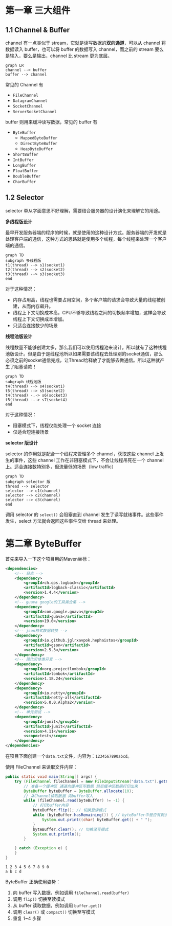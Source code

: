 <!-- non-blocking io 非阻塞IO -->

# 第一章 三大组件

## 1.1 Channel & Buffer

channel 有一点类似于 stream，它就是读写数据的**双向通道**，可以从 channel 将数据读入 buffer，也可以将 buffer 的数据写入 channel，而之前的 stream 要么是输入，要么是输出，channel 比 stream 更为底层。

```mermaid
graph LR
channel --> buffer
buffer --> channel
```

常见的 Channel 有

* `FileChannel`
* `DatagramChannel`
* `SocketChannel`
* `ServerSocketChannel`

buffer 则用来缓冲读写数据，常见的 buffer 有

* `ByteBuffer`
  * `MappedByteBuffer`
  * `DirectByteBuffer`
  * `HeapByteBuffer`
* `ShortBuffer`
* `IntBuffer`
* `LongBuffer`
* `FloatBuffer`
* `DoubleBuffer`
* `CharBuffer`

## 1.2 Selector

<!--selector 选择器-->

selector 单从字面意思不好理解，需要结合服务器的设计演化来理解它的用途。

**多线程版设计**

最早开发服务器端的程序的时候，就是使用的这种设计方式。服务器端的开发就是处理客户端的通信，这种方式的思路就是使用多个线程，每个线程来处理一个客户端的通信。

```mermaid
graph TD
subgraph 多线程版
t1(thread) --> s1(socket1)
t2(thread) --> s2(socket2)
t3(thread) --> s3(socket3)
end
```
对于这种情况：

* 内存占用高，线程也需要占用空间，多个客户端的请求会导致大量的线程被创建，从而内存飙升。
* 线程上下文切换成本高，CPU不够导致线程之间的切换频率增加，这样会导致线程上下文切换成本增加。
* 只适合连接数少的场景

**线程池版设计**

线程数量不能够创建太多，那么我们可以使用线程池来设计。所以就有了这种线程池版设计。但是由于是线程池所以如果需要该线程去处理别的socket通信，那么必须之前的socket通信完成，让Thread给释放了才能够去做通信。所以这种就产生了阻塞请款！

```mermaid
graph TD
subgraph 线程池版
t4(thread) --> s4(socket1)
t5(thread) --> s5(socket2)
t4(thread) -.-> s6(socket3)
t5(thread) -.-> s7(socket4)
end
```
对于这种情况：

* 阻塞模式下，线程仅能处理一个 socket 连接
* 仅适合短连接场景

**selector 版设计**

selector 的作用就是配合一个线程来管理多个 channel，获取这些 channel 上发生的事件，这些 channel 工作在非阻塞模式下，不会让线程吊死在一个 channel 上。适合连接数特别多，但流量低的场景（low traffic）

```mermaid
graph TD
subgraph selector 版
thread --> selector
selector --> c1(channel)
selector --> c2(channel)
selector --> c3(channel)
end
```

调用 selector 的 `select()` 会阻塞直到 channel 发生了读写就绪事件。这些事件发生，select 方法就会返回这些事件交给 thread 来处理。

# 第二章 ByteBuffer

首先来导入一下这个项目用的Maven坐标：

```xml
<dependencies>
    <!-- 日志 -->
    <dependency>
        <groupId>ch.qos.logback</groupId>
        <artifactId>logback-classic</artifactId>
        <version>1.4.4</version>
    </dependency>
    <!-- guava google的工具类合集 -->
    <dependency>
        <groupId>com.google.guava</groupId>
        <artifactId>guava</artifactId>
        <version>19.0</version>
    </dependency>
    <!-- json格式数据转换 -->
    <dependency>
        <groupId>io.github.jglrxavpok.hephaistos</groupId>
        <artifactId>gson</artifactId>
        <version>2.5.3</version>
    </dependency>
    <!-- 简化实体类开发 -->
    <dependency>
        <groupId>org.projectlombok</groupId>
        <artifactId>lombok</artifactId>
        <version>1.18.24</version>
    </dependency>
    <dependency>
        <groupId>io.netty</groupId>
        <artifactId>netty-all</artifactId>
        <version>5.0.0.Alpha2</version>
    </dependency>
    <!-- 单元测试 -->
    <dependency>
        <groupId>junit</groupId>
        <artifactId>junit</artifactId>
        <version>4.11</version>
        <scope>test</scope>
    </dependency>
</dependencies>
```

在项目下面创建一个`data.txt`文件，内容为：`1234567890abcd`。

使用 FileChannel 来读取文件内容：

```java
public static void main(String[] args) {
    try (FileChannel fileChannel = new FileInputStream("data.txt").getChannel()) {
        // 准备一个缓冲区 通道向缓冲区写数据 然后缓冲区数据打印出来
        ByteBuffer byteBuffer = ByteBuffer.allocate(10);
        // 从Channel读取数据 向buffer写入
        while (fileChannel.read(byteBuffer) != -1) {
            // 打印buffer内容
            byteBuffer.flip(); // 切换至读模式
            while (byteBuffer.hasRemaining()) { // byteBuffer中是否有剩余未读去的数据
                System.out.print((char) byteBuffer.get() + " ");
            }
            byteBuffer.clear(); // 切换至写模式
            System.out.println();
        }

    } catch (Exception e) {
    }
}
```

```apl
1 2 3 4 5 6 7 8 9 0
a b c d
```

ByteBuffer 正确使用姿势：

1. 向 buffer 写入数据，例如调用 `fileChannel.read(buffer)`
2. 调用 `flip()` 切换至读模式
3. 从 buffer 读取数据，例如调用 `buffer.get()`
4. 调用 `clear()` 或 `compact()` 切换至写模式
5. 重复 1~4 步骤





